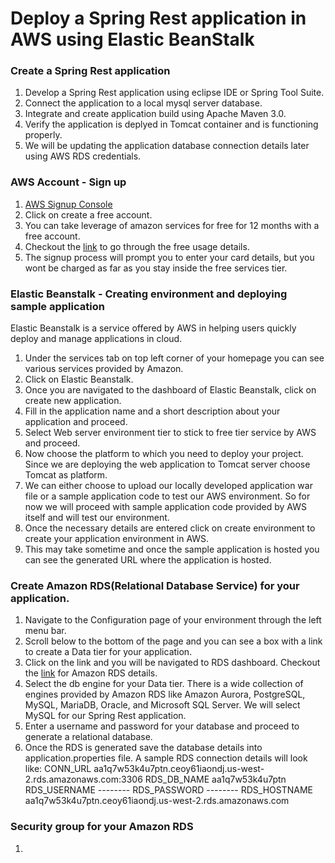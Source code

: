 # Deploy a Spring Rest application in AWS using Elastic BeanStalk

### Create a Spring Rest application
1. Develop a Spring Rest application using eclipse IDE or Spring Tool Suite.
2. Connect the application to a local mysql server database.
3. Integrate and create application build using Apache Maven 3.0.
4. Verify the application is deplyed in Tomcat container and is functioning properly.
5. We will be updating the application database connection details later using AWS RDS credentials.

### AWS Account - Sign up
1. [AWS Signup Console](https://aws.amazon.com/console)
2. Click on create a free account. 
3. You can take leverage of amazon services for free for 12 months with a free account.
4. Checkout the [link](https://aws.amazon.com/free/) to go through the free usage details.
5. The signup process will prompt you to enter your card details, but you wont be charged as far as you stay inside the free services tier.

### Elastic Beanstalk - Creating environment and deploying sample application
Elastic Beanstalk is a service offered by AWS in helping users quickly deploy and manage applications in cloud.

1. Under the services tab on top left corner of your homepage you can see various services provided by Amazon.
2. Click on Elastic Beanstalk.
3. Once you are navigated to the dashboard of Elastic Beanstalk, click on create new application.
4. Fill in the application name and a short description about your application and proceed.
5. Select Web server environment tier to stick to free tier service by AWS and proceed.
6. Now choose the platform to which you need to deploy your project. Since we are deploying the web application to Tomcat server choose Tomcat as platform.
7. We can either choose to upload our locally developed application war file or a sample application code to test our AWS environment. So for now we will proceed with sample application code provided by AWS itself and will test our environment.
8. Once the necessary details are entered click on create environment to create your application environment in AWS.
9. This may take sometime and once the sample application is hosted you can see the generated URL where the application is hosted.

### Create Amazon RDS(Relational Database Service) for your application.
1. Navigate to the Configuration page of your environment through the left menu bar.
2. Scroll below to the bottom of the page and you can see a box with a link to create a Data tier for your application.
3. Click on the link and you will be navigated to RDS dashboard. Checkout the [link](https://aws.amazon.com/rds/) for Amazon RDS details.
4. Select the db engine for your Data tier. There is a wide collection of engines provided by Amazon RDS like Amazon Aurora, PostgreSQL, MySQL, MariaDB, Oracle, and Microsoft SQL Server. We will select MySQL for our Spring Rest application.
5. Enter a username and password for your database and proceed to generate a relational database.
6. Once the RDS is generated save the database details into application.properties file.
A sample RDS connection details will look like:
CONN_URL    aa1q7w53k4u7ptn.ceoy61iaondj.us-west-2.rds.amazonaws.com:3306
RDS_DB_NAME aa1q7w53k4u7ptn
RDS_USERNAME --------
RDS_PASSWORD --------
RDS_HOSTNAME aa1q7w53k4u7ptn.ceoy61iaondj.us-west-2.rds.amazonaws.com

### Security group for your Amazon RDS
1. 



